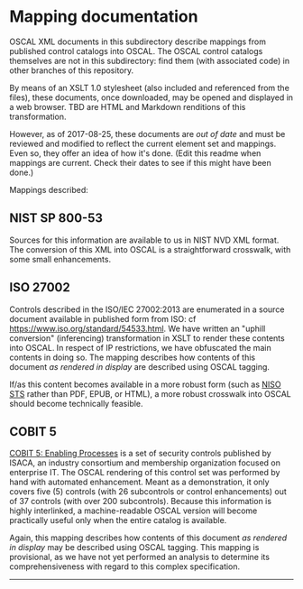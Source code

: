 # Mapping documentation

OSCAL XML documents in this subdirectory describe mappings from published control catalogs into OSCAL. The OSCAL control catalogs themselves are not in this subdirectory: find them (with associated code) in other branches of this repository.

By means of an XSLT 1.0 stylesheet (also included and referenced from the files), these documents, once downloaded, may be opened and displayed in a web browser. TBD are HTML and Markdown renditions of this transformation.

However, as of 2017-08-25, these documents are *out of date* and must be reviewed and modified to reflect the current element set and mappings. Even so, they offer an idea of how it's done. (Edit this readme when mappings are current. Check their dates to see if this might have been done.)

Mappings described:

## NIST SP 800-53

Sources for this information are available to us in NIST NVD XML format. The conversion of this XML into OSCAL is a straightforward crosswalk, with some small enhancements.

## ISO 27002

Controls described in the ISO/IEC 27002:2013 are enumerated in a source document available in published form from ISO: cf https://www.iso.org/standard/54533.html. We have written an "uphill conversion" (inferencing) transformation in XSLT to render these contents into OSCAL. In respect of IP restrictions, we have obfuscated the main contents in doing so. The mapping describes how contents of this document *as rendered in display* are described using OSCAL tagging.

If/as this content becomes available in a more robust form (such as [NISO STS](http://www.niso.org/workrooms/sts/) rather than PDF, EPUB, or HTML), a more robust crosswalk into OSCAL should become technically feasible.

## COBIT 5

[COBIT 5: Enabling Processes](http://www.isaca.org/COBIT/Pages/default.aspx) is a set of security controls published by ISACA, an industry consortium and membership organization focused on enterprise IT. The OSCAL rendering of this control set was performed by hand with automated enhancement. Meant as a demonstration, it only covers five (5) controls (with 26 subcontrols or control enhancements) out of 37 controls (with over 200 subcontrols). Because this information is highly interlinked, a machine-readable OSCAL version will become practically useful only when the entire catalog is available. 

Again, this mapping describes how contents of this document *as rendered in display* may be described using OSCAL tagging. This mapping is provisional, as we have not yet performed an analysis to determine its comprehensiveness with regard to this complex specification. 

-----
